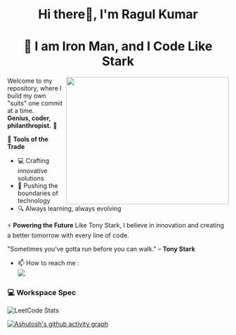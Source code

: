 
<h1 align="center">Hi there👋, I'm Ragul Kumar </h1>

<h1 align="center">🦾 I am Iron Man, and I Code Like Stark</h1>

<img align="right" width="370" height="290" src="https://wallpapercave.com/wp/wp2757832.gif">


Welcome to my repository, where I build my own "suits" one commit at a time.  
**Genius, coder, philanthropist.** 🚀

🔧 **Tools of the Trade**
- 💻 Crafting innovative solutions
- 🧠 Pushing the boundaries of technology
- 🔍 Always learning, always evolving

⚡ **Powering the Future**
Like Tony Stark, I believe in innovation and creating a better tomorrow with every line of code.

"Sometimes you’ve gotta run before you can walk." – **Tony Stark**


- 📫 How to reach me :
<br /> [<img src="https://img.shields.io/badge/LinkedIn-0077B5?style=for-the-badge&logo=linkedin&logoColor=white" />](https://www.linkedin.com/in/aragulkumar)


### 💻 Workspace Spec

![LeetCode Stats](https://leetcard.jacoblin.cool/aragulkumar?theme=dark&font=Castoro&ext=heatmap)

[![Ashutosh's github activity graph](https://github-readme-activity-graph.vercel.app/graph?username=aragulkumar&bg_color=000000&color=ffffff&line=0040ff&point=ffffff&area=true&hide_border=true)](https://github.com/ashutosh00710/github-readme-activity-graph)








